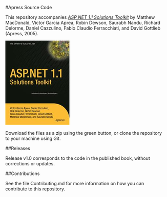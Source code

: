 #Apress Source Code

This repository accompanies [*ASP.NET 1.1 Solutions Toolkit*](http://www.apress.com/9781590594469) by Matthew MacDonald, Victor Garcia Aprea, Robin Dewson, Saurabh Nandu, Richard Delorme, Daniel Cazzulino, Fabio Claudio Ferracchiati, and David Gottlieb (Apress, 2005).

![Cover image](9781590594469.jpg)

Download the files as a zip using the green button, or clone the repository to your machine using Git.

##Releases

Release v1.0 corresponds to the code in the published book, without corrections or updates.

##Contributions

See the file Contributing.md for more information on how you can contribute to this repository.
